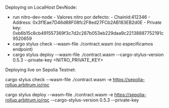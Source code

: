 
 Deploying on LocalHost DevNode:
 - run nitro-dev-node
        - Valores nitro por defecto:
            - ChainId:412346
            - Address: 0x3f1Eae7D46d88F08fc2F8ed27FCb2AB183EB2d0E
            - Private key: 0xb6b15c8cb491557369f3c7d2c287b053eb229daa9c22138887752191c9520659
 - cargo stylus check --wasm-file ./contract.wasm (no especificamos endpoint)
 - cargo stylus deploy --wasm-file ./contract.wasm --cargo-stylus-version 0.5.3 --private-key <NITRO_PRIVATE_KEY>


 Deploying live on Sepolia Testnet: 


cargo stylus check --wasm-file ./contract.wasm -e https://sepolia-rollup.arbitrum.io/rpc

cargo stylus deploy --wasm-file ./contract.wasm -e https://sepolia-rollup.arbitrum.io/rpc --cargo-stylus-version 0.5.3 --private-key <HERE>